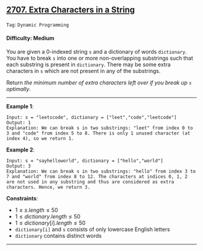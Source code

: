 ## [2707. Extra Characters in a String](https://leetcode.com/problems/extra-characters-in-a-string)

```Tag```: ```Dynamic Programming```

#### Difficulty: Medium

You are given a 0-indexed string ```s``` and a dictionary of words ```dictionary```. You have to break ```s``` into one or more non-overlapping substrings such that each substring is present in ```dictionary```. There may be some extra characters in ```s``` which are not present in any of the substrings.

Return _the minimum number of extra characters left over if you break up ```s``` optimally_.

--- 

__Example 1__:
```
Input: s = "leetscode", dictionary = ["leet","code","leetcode"]
Output: 1
Explanation: We can break s in two substrings: "leet" from index 0 to 3 and "code" from index 5 to 8. There is only 1 unused character (at index 4), so we return 1.
```

__Example 2__:
```
Input: s = "sayhelloworld", dictionary = ["hello","world"]
Output: 3
Explanation: We can break s in two substrings: "hello" from index 3 to 7 and "world" from index 8 to 12. The characters at indices 0, 1, 2 are not used in any substring and thus are considered as extra characters. Hence, we return 3.
```

__Constraints__:

- $1 \le s.length \le 50$
- $1 \le dictionary.length \le 50$
- $1 \le dictionary[i].length \le 50$
- ```dictionary[i]``` and ```s``` consists of only lowercase English letters
- ```dictionary``` contains distinct words

---

